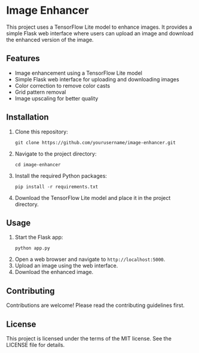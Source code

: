 # Image Enhancer

This project uses a TensorFlow Lite model to enhance images. It provides a simple Flask web interface where users can upload an image and download the enhanced version of the image.

## Features

- Image enhancement using a TensorFlow Lite model
- Simple Flask web interface for uploading and downloading images
- Color correction to remove color casts
- Grid pattern removal
- Image upscaling for better quality

## Installation

1. Clone this repository:
    ```
    git clone https://github.com/yourusername/image-enhancer.git
    ```
2. Navigate to the project directory:
    ```
    cd image-enhancer
    ```
3. Install the required Python packages:
    ```
    pip install -r requirements.txt
    ```
4. Download the TensorFlow Lite model and place it in the project directory.

## Usage

1. Start the Flask app:
    ```
    python app.py
    ```
2. Open a web browser and navigate to `http://localhost:5000`.
3. Upload an image using the web interface.
4. Download the enhanced image.

## Contributing

Contributions are welcome! Please read the contributing guidelines first.

## License

This project is licensed under the terms of the MIT license. See the LICENSE file for details.
